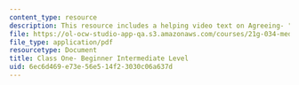 ```yaml
---
content_type: resource
description: This resource includes a helping video text on Agreeing- "The messy apartment."
file: https://ol-ocw-studio-app-qa.s3.amazonaws.com/courses/21g-034-media-education-and-the-marketplace-fall-2005/6ec6d469e73e56e514f23030c06a637d_MIT21G_034F05_beg_int.pdf
file_type: application/pdf
resourcetype: Document
title: Class One- Beginner Intermediate Level
uid: 6ec6d469-e73e-56e5-14f2-3030c06a637d
---
```

